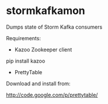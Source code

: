 stormkafkamon
=============

Dumps state of Storm Kafka consumers

Requirements:

- Kazoo Zookeeper client

pip install kazoo

- PrettyTable

Download and install from:

http://code.google.com/p/prettytable/
